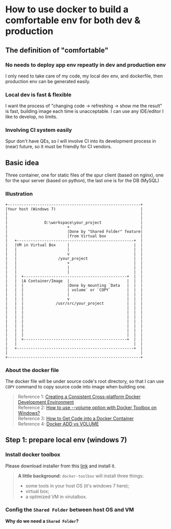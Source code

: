 # How to use docker to build a comfortable env for both dev & production

## The definition of "comfortable"

### No needs to deploy app env repeatly in dev and production env

I only need to take care of my code, my local dev env, and dockerfile, then production env can be generated easily.

### Local dev is fast & flexible

I want the process of "changing code -> refreshing -> show me the result" is fast, building image each time is unacceptable.
I can use any IDE/editor I like to develop, no limits.

### Involving CI system easily

Spur don't have QEs, so I will involve CI into its development process in (near) future, so it must be friendly for CI vendors.

## Basic idea

Three container, one for static files of the spur client (based on nginx), one for the spur server (based on python), the last one is for the DB (MySQL)

### Illustration

```
+----------------------------------------------------------+
|Your host (Windows 7)                                     |
|                                                          |
|                                                          |
|                D:\workspace\your_project                 |
|                          +                               |
|                          |Done by "Shared Folder" feature|
|                          |from Virtual box               |
|   +---------------------------------------------------+  |
|   |VM in Virtual Box     |                            |  |
|   |                      |                            |  |
|   |                      v                            |  |
|   |                  /your_project                    |  |
|   |                      +                            |  |
|   |                      |                            |  |
|   |                      |                            |  |
|   |  +---------------------------------------------+  |  |
|   |  |A Container/Image  |                         |  |  |
|   |  |                   |Done by mounting `Data   |  |  |
|   |  |                   | volume` or `COPY`       |  |  |
|   |  |                   |                         |  |  |
|   |  |                   v                         |  |  |
|   |  |              /usr/src/your_project          |  |  |
|   |  |                                             |  |  |
|   |  |                                             |  |  |
|   |  |                                             |  |  |
|   |  |                                             |  |  |
|   |  |                                             |  |  |
|   |  |                                             |  |  |
|   |  |                                             |  |  |
|   |  +---------------------------------------------+  |  |
|   |                                                   |  |
|   +---------------------------------------------------+  |
|                                                          |
+----------------------------------------------------------+
```

### About the docker file
The docker file will be under source code's root directory, so that I can use `COPY` command to copy source code into image when building one. 

> Reference 1: [Creating a Consistent Cross-platform Docker Development Environment](https://blog.codeship.com/cross-platform-docker-development-environment/)  
> Reference 2: [How to use --volume option with Docker Toolbox on Windows?](http://stackoverflow.com/a/42435077)  
> Reference 3: [How to Get Code into a Docker Container](http://blog.cloud66.com/how-to-get-code-into-a-docker-container/)  
> Reference 4: [Docker ADD vs VOLUME](http://stackoverflow.com/a/27735940/807695)  


## Step 1: prepare local env (windows 7)
### Install docker toolbox
Please download installer from this [link](https://www.docker.com/products/docker-toolbox) and install it.

> **A little background:**
> `docker-toolbox` will install three things: 
>  - some tools in your host OS (it's windows 7 here); 
>  - virtual box;
>  - a optimized VM in virutalbox.

### Config the `Shared Folder` between host OS and VM
**Why do we need a `Shared Folder`?**
